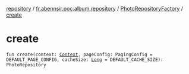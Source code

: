 [repository](../../index.md) / [fr.abennsir.poc.album.repository](../index.md) / [PhotoRepositoryFactory](index.md) / [create](./create.md)

# create

`fun create(context: `[`Context`](https://developer.android.com/reference/android/content/Context.html)`, pageConfig: PagingConfig = DEFAULT_PAGE_CONFIG, cacheSize: `[`Long`](https://kotlinlang.org/api/latest/jvm/stdlib/kotlin/-long/index.html)` = DEFAULT_CACHE_SIZE): PhotoRepository`